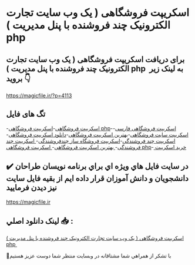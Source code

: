 # اسکریپت فروشگاهی ( یک وب سایت تجارت الکترونیک چند فروشنده با پنل مدیریت ) php 

## برای دریافت اسکریپت فروشگاهی ( یک وب سایت تجارت الکترونیک چند فروشنده با پنل مدیریت ) php  به لینک زیر بروید 👇

https://magicfile.ir/?p=4113

## تگ های فایل

-[اسکریپت فروشگاهی](https://magicfile.ir/product/%d8%a7%d8%b3%da%a9%d8%b1%db%8c%d9%be%d8%aa-%d9%81%d8%b1%d9%88%d8%b4%da%af%d8%a7%d9%87%db%8c-%da%86%d9%86%d8%af-%d9%81%d8%b1%d9%88%d8%b4%d9%86%d8%af%d9%87-%d8%a8%d8%a7-%d9%be%d9%86%d9%84-%d9%85%d8%af%db%8c%d8%b1%db%8c%d8%aa-php/)-[اسکریپت فروشگاهی php](https://magicfile.ir/product/%d8%a7%d8%b3%da%a9%d8%b1%db%8c%d9%be%d8%aa-%d9%81%d8%b1%d9%88%d8%b4%da%af%d8%a7%d9%87%db%8c-%da%86%d9%86%d8%af-%d9%81%d8%b1%d9%88%d8%b4%d9%86%d8%af%d9%87-%d8%a8%d8%a7-%d9%be%d9%86%d9%84-%d9%85%d8%af%db%8c%d8%b1%db%8c%d8%aa-php/)-[اسکریپت فروشگاهی فارسی](https://magicfile.ir/product/%d8%a7%d8%b3%da%a9%d8%b1%db%8c%d9%be%d8%aa-%d9%81%d8%b1%d9%88%d8%b4%da%af%d8%a7%d9%87%db%8c-%da%86%d9%86%d8%af-%d9%81%d8%b1%d9%88%d8%b4%d9%86%d8%af%d9%87-%d8%a8%d8%a7-%d9%be%d9%86%d9%84-%d9%85%d8%af%db%8c%d8%b1%db%8c%d8%aa-php/)-[اسکریپت سایت فروشگاهی](https://magicfile.ir/product/%d8%a7%d8%b3%da%a9%d8%b1%db%8c%d9%be%d8%aa-%d9%81%d8%b1%d9%88%d8%b4%da%af%d8%a7%d9%87%db%8c-%da%86%d9%86%d8%af-%d9%81%d8%b1%d9%88%d8%b4%d9%86%d8%af%d9%87-%d8%a8%d8%a7-%d9%be%d9%86%d9%84-%d9%85%d8%af%db%8c%d8%b1%db%8c%d8%aa-php/)-[بهترین اسکریپت فروشگاهی](https://magicfile.ir/product/%d8%a7%d8%b3%da%a9%d8%b1%db%8c%d9%be%d8%aa-%d9%81%d8%b1%d9%88%d8%b4%da%af%d8%a7%d9%87%db%8c-%da%86%d9%86%d8%af-%d9%81%d8%b1%d9%88%d8%b4%d9%86%d8%af%d9%87-%d8%a8%d8%a7-%d9%be%d9%86%d9%84-%d9%85%d8%af%db%8c%d8%b1%db%8c%d8%aa-php/)-[دانلود اسکریپت فروشگاهی](https://magicfile.ir/product/%d8%a7%d8%b3%da%a9%d8%b1%db%8c%d9%be%d8%aa-%d9%81%d8%b1%d9%88%d8%b4%da%af%d8%a7%d9%87%db%8c-%da%86%d9%86%d8%af-%d9%81%d8%b1%d9%88%d8%b4%d9%86%d8%af%d9%87-%d8%a8%d8%a7-%d9%be%d9%86%d9%84-%d9%85%d8%af%db%8c%d8%b1%db%8c%d8%aa-php/)-[اسکریپت چند فروشندگی](https://magicfile.ir/product/%d8%a7%d8%b3%da%a9%d8%b1%db%8c%d9%be%d8%aa-%d9%81%d8%b1%d9%88%d8%b4%da%af%d8%a7%d9%87%db%8c-%da%86%d9%86%d8%af-%d9%81%d8%b1%d9%88%d8%b4%d9%86%d8%af%d9%87-%d8%a8%d8%a7-%d9%be%d9%86%d9%84-%d9%85%d8%af%db%8c%d8%b1%db%8c%d8%aa-php/)-[اسکریپت فروشگاه ساز چندفروشندگی](https://magicfile.ir/product/%d8%a7%d8%b3%da%a9%d8%b1%db%8c%d9%be%d8%aa-%d9%81%d8%b1%d9%88%d8%b4%da%af%d8%a7%d9%87%db%8c-%da%86%d9%86%d8%af-%d9%81%d8%b1%d9%88%d8%b4%d9%86%d8%af%d9%87-%d8%a8%d8%a7-%d9%be%d9%86%d9%84-%d9%85%d8%af%db%8c%d8%b1%db%8c%d8%aa-php/)-[ اسکریپت چند فروشندگی](https://magicfile.ir/product/%d8%a7%d8%b3%da%a9%d8%b1%db%8c%d9%be%d8%aa-%d9%81%d8%b1%d9%88%d8%b4%da%af%d8%a7%d9%87%db%8c-%da%86%d9%86%d8%af-%d9%81%d8%b1%d9%88%d8%b4%d9%86%d8%af%d9%87-%d8%a8%d8%a7-%d9%be%d9%86%d9%84-%d9%85%d8%af%db%8c%d8%b1%db%8c%d8%aa-php/)-[ بهترین اسکریپت فروشگاهی](https://magicfile.ir/product/%d8%a7%d8%b3%da%a9%d8%b1%db%8c%d9%be%d8%aa-%d9%81%d8%b1%d9%88%d8%b4%da%af%d8%a7%d9%87%db%8c-%da%86%d9%86%d8%af-%d9%81%d8%b1%d9%88%d8%b4%d9%86%d8%af%d9%87-%d8%a8%d8%a7-%d9%be%d9%86%d9%84-%d9%85%d8%af%db%8c%d8%b1%db%8c%d8%aa-php/)-[ اسکریپت فروشگاهی php](https://magicfile.ir/product/%d8%a7%d8%b3%da%a9%d8%b1%db%8c%d9%be%d8%aa-%d9%81%d8%b1%d9%88%d8%b4%da%af%d8%a7%d9%87%db%8c-%da%86%d9%86%d8%af-%d9%81%d8%b1%d9%88%d8%b4%d9%86%d8%af%d9%87-%d8%a8%d8%a7-%d9%be%d9%86%d9%84-%d9%85%d8%af%db%8c%d8%b1%db%8c%d8%aa-php/)-[ خرید اسکریپت](https://magicfile.ir/product/%d8%a7%d8%b3%da%a9%d8%b1%db%8c%d9%be%d8%aa-%d9%81%d8%b1%d9%88%d8%b4%da%af%d8%a7%d9%87%db%8c-%da%86%d9%86%d8%af-%d9%81%d8%b1%d9%88%d8%b4%d9%86%d8%af%d9%87-%d8%a8%d8%a7-%d9%be%d9%86%d9%84-%d9%85%d8%af%db%8c%d8%b1%db%8c%d8%aa-php/)

## ✔️ در سايت فايل هاي ويژه اي براي برنامه نويسان طراحان دانشجويان و دانش آموزان قرار داده ايم از بقيه فايل سايت نيز ديدن فرماييد

https://magicfile.ir


## لينک دانلود اصلي 📥 :

[اسکریپت فروشگاهی ( یک وب سایت تجارت الکترونیک چند فروشنده با پنل مدیریت ) php ](https://magicfile.ir/product/%d8%a7%d8%b3%da%a9%d8%b1%db%8c%d9%be%d8%aa-%d9%81%d8%b1%d9%88%d8%b4%da%af%d8%a7%d9%87%db%8c-%da%86%d9%86%d8%af-%d9%81%d8%b1%d9%88%d8%b4%d9%86%d8%af%d9%87-%d8%a8%d8%a7-%d9%be%d9%86%d9%84-%d9%85%d8%af%db%8c%d8%b1%db%8c%d8%aa-php/) 


🙏با تشکر از همراهي شما مشتاقانه در وبسایت منتظر شما دوست عزیز هستیم

